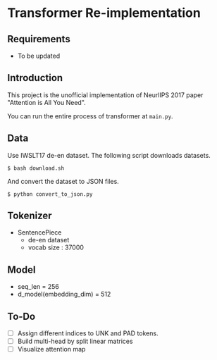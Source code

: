 # Transformer Re-implementation

## Requirements

- To be updated

## Introduction

This project is the unofficial implementation of NeurlIPS 2017 paper "Attention is All You Need".

You can run the entire process of transformer at ```main.py```.

## Data

Use IWSLT17 de-en dataset. The following script downloads datasets.

```$ bash download.sh```

And convert the dataset to JSON files.

```$ python convert_to_json.py```

## Tokenizer

- SentencePiece 
    - de-en dataset
    - vocab size : 37000

## Model

- seq_len = 256
- d_model(embedding_dim) = 512

## To-Do

- [ ] Assign different indices to UNK and PAD tokens.
- [ ] Build multi-head by split linear matrices
- [ ] Visualize attention map